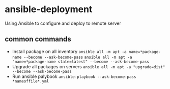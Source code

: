 # ansible-deployment
Using Ansible to configure and deploy to remote server

## common commands
- Install package on all inventory
   `ansible all -m apt -a name=*package-name --become --ask-become-pass`
   `ansible all -m apt -a "name=*package-name state=latest" --become --ask-become-pass`
- Upgrade all packages on servers
   `ansible all -m apt -a "upgrade=dist" --become --ask-become-pass`
- Run ansible palybook
   `ansible-playbook --ask-become-pass *nameoffile*.yml`
